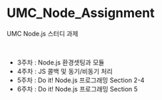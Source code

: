 # UMC_Node_Assignment
UMC Node.js 스터디 과제

<br/>

- 3주차 : Node.js 환경셋팅과 모듈
- 4주차 : JS 콜백 및 동기/비동기 처리
- 5주차 : Do it! Node.js 프로그래밍 Section 2-4
- 6주차 : Do it! Node.js 프로그래밍 Section 5